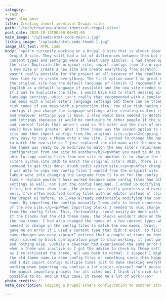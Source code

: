 ```yaml
---
category:
- Tech
type: blog-post
title: Creating almost identical Drupal sites
path: "/tech/creating-almost-identical-drupal-sites"
post_date: 2019-10-13T00:00:00+03:00
main_image: "/uploads/html-code-main-1.jpg"
listing_image: "/uploads/html-code-thumb-1.jpg"
image_alt_text: HTML code
body: "<p>I'm currently working on a Drupal 8 site that is almost identical with another
  Drupal 8 site. They still had a lot of differences between them but most of the
  content types and settings were at least very similar. I had three options to create
  the site: Duplicate the original site, import configs from the original site to
  a new site or create a new site and create everything from scratch. The last option
  wasn't really possible for the project at all because of the deadline. I didn't
  have time to re-create everything. The first option wasn't so great either because
  the original site has the default language of Finnish (I recommend always having
  English as a default language if possible) and the new site needed to default English.
  If I was to duplicate the site, I would have had to start messing with the default
  language settings, which isn't really that recommended with a completed site.  You
  can mess with a local site's language settings but there can be trouble. The real
  risk comes if you mess with a production site. You also risk having multiple language
  configs if you change the language settings after creating content types and views
  and whatever settings you'll have. I also would have needed to delete a lot of functionalities
  and settings (because it would be confusing to other people if the site had settings
  and content fields that weren't used on the site) and the risk of breaking something
  would have been greater. What I then chose was the second option to create a new
  site and then import configs from the original site.</p><h2>Copying the site's theme</h2><p>It's
  very easy to copy a theme onto a new site. I wanted to change the name of the theme
  to match the new site so I just replaced the old name with the new name. After that,
  the theme was ready to be modified to match the new site's requirements.</p><h2>Copying
  configuration from one site to another</h2><p>What you need to do in order to be
  able to copy config files from one site to another is to change the target Drupal
  site's system.site UUID to match the original site's UUID. There is a simple drush
  command to get this done: drush cedit system.site.</p><p>After changing the UUID,
  I was able to copy any config files I wanted from the original site. Some manual
  labour went into changing the langcode from fi to en for the config files. Blind
  find + replace wouldn't have worked because some config files had other language
  settings as well, not just the config language. I ended up modifying over 500 config
  files, but other than that, the process was really painless and everything went
  well. I've often modified config files with an editor instead of clicking through
  the Drupal UI before, so I was already comfortable modifying the config files by
  hand. By importing the configs manually I was able to leave unnecessary things out
  of the new site.</p><p>When importing blocks I needed to also change the theme names
  from the config files. This, fortunately, could easily be done with find + replace.
  If the blocks had the old theme name, the blocks wouldn't show on the new site with
  the new theme. I had also changed the names of a few content types which I also
  needed to change in the config files to match the new names. Drush, fortunately,
  gave me an error if I used a content type that didn't exist, so fixing the few missed
  name changes was easy.</p><p>I noticed that a couple of times my theme became unactivated
  which caused my block configuration page to stop working, it just gave a 404 error
  and nothing else. Luckily a coworker had experienced the same error behaviour after
  when a theme was inactive so I got the advice to check my theme settings. As soon
  as I re-activated the theme, all was back to normal. I suspect I might have missed
  the old theme name in some config files or something since this happened only twice
  and I did import configs multiple times just to make checking everything was always
  working when importing new configs a lot easier.</p><p>I don't necessarily recommend
  the manual importing process for all sites but I think it's nice to know that it's
  possible to do. And in this case, it saved me a lot of work.</p>"
photo_credits: ''
meta_description: Copying a Drupal site's configuration to another site. What it requires?

---
```

